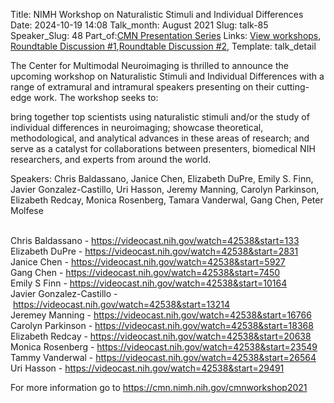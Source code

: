 Title: NIMH Workshop on Naturalistic Stimuli and Individual Differences
Date: 2024-10-19 14:08
Talk_month: August 2021
Slug: talk-85
Speaker_Slug: 48
Part_of:[CMN Presentation Series](/cmnpres)
Links: [View workshops](https://videocast.nih.gov/watch=45649), [Roundtable Discussion #1](https://videocast.nih.gov/watch=44048),[Roundtable Discussion #2](https://videocast.nih.gov/watch=44065),
Template: talk_detail

The Center for Multimodal Neuroimaging is thrilled to announce the upcoming workshop on Naturalistic Stimuli and Individual Differences with a range of extramural and intramural speakers presenting on their cutting-edge work. The workshop seeks to:

bring together top scientists using naturalistic stimuli and/or the study of individual differences in neuroimaging;
showcase theoretical, methodological, and analytical advances in these areas of research; and
serve as a catalyst for collaborations between presenters, biomedical NIH researchers, and experts from around the world.

Speakers: Chris Baldassano, Janice Chen, Elizabeth DuPre, Emily S. Finn, Javier Gonzalez-Castillo, Uri Hasson, Jeremy Manning, Carolyn Parkinson, Elizabeth Redcay, Monica Rosenberg, Tamara Vanderwal, Gang Chen, Peter Molfese

<p><br>
Chris Baldassano -&nbsp;<a href="https://videocast.nih.gov/watch=42538&amp;start=133">https://videocast.nih.gov/watch=42538&amp;start=133</a><br>
Elizabeth DuPre -&nbsp;<a href="https://videocast.nih.gov/watch=42538&amp;start=2831">https://videocast.nih.gov/watch=42538&amp;start=2831</a><br>
Janice Chen -&nbsp;<a href="https://videocast.nih.gov/watch=42538&amp;start=5927">https://videocast.nih.gov/watch=42538&amp;start=5927</a><br>
Gang Chen -&nbsp;<a href="https://videocast.nih.gov/watch=42538&amp;start=7450">https://videocast.nih.gov/watch=42538&amp;start=7450</a><br>
Emily S Finn -&nbsp;<a href="https://videocast.nih.gov/watch=42538&amp;start=10164">https://videocast.nih.gov/watch=42538&amp;start=10164</a><br>
Javier Gonzalez-Castillo -&nbsp;<a href="https://videocast.nih.gov/watch=42538&amp;start=13214">https://videocast.nih.gov/watch=42538&amp;start=13214</a><br>
Jeremey Manning -&nbsp;<a href="https://videocast.nih.gov/watch=42538&amp;start=16766">https://videocast.nih.gov/watch=42538&amp;start=16766</a><br>
Carolyn Parkinson -&nbsp;<a href="https://videocast.nih.gov/watch=42538&amp;start=18368">https://videocast.nih.gov/watch=42538&amp;start=18368</a><br>
Elizabeth Redcay -&nbsp;<a href="https://videocast.nih.gov/watch=42538&amp;start=20638">https://videocast.nih.gov/watch=42538&amp;start=20638</a><br>
Monica Rosenberg -&nbsp;<a href="https://videocast.nih.gov/watch=42538&amp;start=23549">https://videocast.nih.gov/watch=42538&amp;start=23549</a><br>
Tammy Vanderwal -&nbsp;<a href="https://videocast.nih.gov/watch=42538&amp;start=26564">https://videocast.nih.gov/watch=42538&amp;start=26564</a><br>
Uri Hasson -&nbsp;<a href="https://videocast.nih.gov/watch=42538&amp;start=29491">https://videocast.nih.gov/watch=42538&amp;start=29491</a></p>

<p>For more information go to&nbsp;<a href="https://cmn.nimh.nih.gov/cmnworkshop2021">https://cmn.nimh.nih.gov/cmnworkshop2021</a></p>

